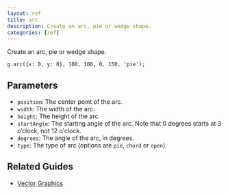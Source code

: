 ```yaml
---
layout: ref
title: arc
description: Create an arc, pie or wedge shape.
categories: [ref]
---
```

Create an arc, pie or wedge shape.

    g.arc({x: 0, y: 0}, 100, 100, 0, 150, 'pie');

## Parameters
- `position`: The center point of the arc.
- `width`: The width of the arc.
- `height`: The height of the arc.
- `startAngle`: The starting angle of the arc. Note that 0 degrees starts at 3 o’clock, not 12 o'clock.
- `degrees`: The angle of the arc, in degrees.
- `type`: The type of arc (options are `pie`, `chord` or `open`).

## Related Guides
- [Vector Graphics](/guide/vector.html)
